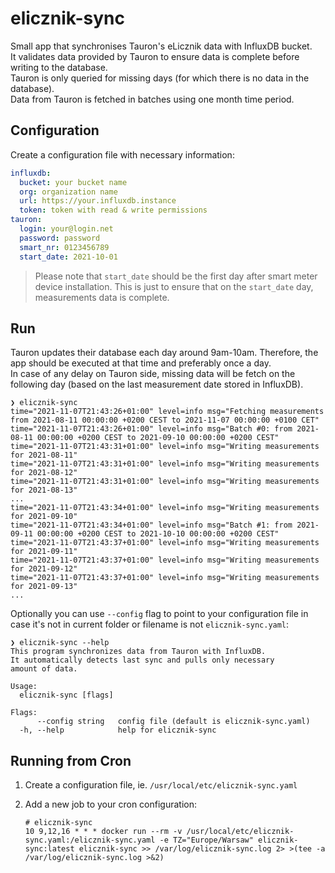 # elicznik-sync

Small app that synchronises Tauron's eLicznik data with InfluxDB bucket.  
It validates data provided by Tauron to ensure data is complete before writing to the database.  
Tauron is only queried for missing days (for which there is no data in the database).  
Data from Tauron is fetched in batches using one month time period.

## Configuration

Create a configuration file with necessary information:

```yaml
influxdb:
  bucket: your bucket name
  org: organization name
  url: https://your.influxdb.instance
  token: token with read & write permissions
tauron:
  login: your@login.net
  password: password
  smart_nr: 0123456789
  start_date: 2021-10-01
```

> Please note that `start_date` should be the first day after smart meter device installation.
> This is just to ensure that on the `start_date` day, measurements data is complete. 

## Run

Tauron updates their database each day around 9am-10am. Therefore, the app
should be executed at that time and preferably once a day.  
In case of any delay on Tauron side, missing data will be fetch on the following day
(based on the last measurement date stored in InfluxDB).

```shell
❯ elicznik-sync 
time="2021-11-07T21:43:26+01:00" level=info msg="Fetching measurements from 2021-08-11 00:00:00 +0200 CEST to 2021-11-07 00:00:00 +0100 CET"
time="2021-11-07T21:43:26+01:00" level=info msg="Batch #0: from 2021-08-11 00:00:00 +0200 CEST to 2021-09-10 00:00:00 +0200 CEST"
time="2021-11-07T21:43:31+01:00" level=info msg="Writing measurements for 2021-08-11"
time="2021-11-07T21:43:31+01:00" level=info msg="Writing measurements for 2021-08-12"
time="2021-11-07T21:43:31+01:00" level=info msg="Writing measurements for 2021-08-13"
...
time="2021-11-07T21:43:34+01:00" level=info msg="Writing measurements for 2021-09-10"
time="2021-11-07T21:43:34+01:00" level=info msg="Batch #1: from 2021-09-11 00:00:00 +0200 CEST to 2021-10-10 00:00:00 +0200 CEST"
time="2021-11-07T21:43:37+01:00" level=info msg="Writing measurements for 2021-09-11"
time="2021-11-07T21:43:37+01:00" level=info msg="Writing measurements for 2021-09-12"
time="2021-11-07T21:43:37+01:00" level=info msg="Writing measurements for 2021-09-13"
...
```

Optionally you can use `--config` flag to point to your configuration file in case it's not in current folder or filename is not `elicznik-sync.yaml`:

```shell
❯ elicznik-sync --help
This program synchronizes data from Tauron with InfluxDB.
It automatically detects last sync and pulls only necessary
amount of data.

Usage:
  elicznik-sync [flags]

Flags:
      --config string   config file (default is elicznik-sync.yaml)
  -h, --help            help for elicznik-sync

```

## Running from Cron

1. Create a configuration file, ie. `/usr/local/etc/elicznik-sync.yaml`

2. Add a new job to your cron configuration:
    ```
    # elicznik-sync
    10 9,12,16 * * * docker run --rm -v /usr/local/etc/elicznik-sync.yaml:/elicznik-sync.yaml -e TZ="Europe/Warsaw" elicznik-sync:latest elicznik-sync >> /var/log/elicznik-sync.log 2> >(tee -a /var/log/elicznik-sync.log >&2)
    ```
